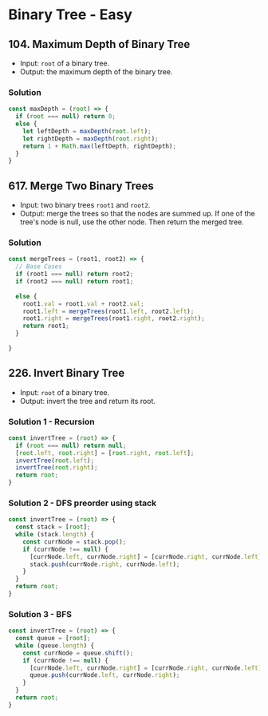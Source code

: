 # Binary Tree - Easy

## 104. Maximum Depth of Binary Tree
- Input: `root` of a binary tree.
- Output: the maximum depth of the binary tree.
### Solution
```js
const maxDepth = (root) => {
  if (root === null) return 0;
  else {
    let leftDepth = maxDepth(root.left);
    let rightDepth = maxDepth(root.right);
    return 1 + Math.max(leftDepth, rightDepth);
  }
}
```

## 617. Merge Two Binary Trees
- Input: two binary trees `root1` and `root2`.
- Output: merge the trees so that the nodes are summed up. If one of the tree's node is null, use the other node. Then return the merged tree.
### Solution
```js
const mergeTrees = (root1, root2) => {
  // Base Cases
  if (root1 === null) return root2;
  if (root2 === null) return root1;
  
  else {
    root1.val = root1.val + root2.val;
    root1.left = mergeTrees(root1.left, root2.left);
    root1.right = mergeTrees(root1.right, root2.right);
    return root1;
  }
  
}
```

## 226. Invert Binary Tree
- Input: `root` of a binary tree.
- Output: invert the tree and return its root.
### Solution 1 - Recursion
```js
const invertTree = (root) => {
  if (root === null) return null;
  [root.left, root.right] = [root.right, root.left];
  invertTree(root.left);
  invertTree(root.right);
  return root;
}
```
### Solution 2 - DFS preorder using stack
```js
const invertTree = (root) => {
  const stack = [root];
  while (stack.length) {
    const currNode = stack.pop();
    if (currNode !== null) {
      [currNode.left, currNode.right] = [currNode.right, currNode.left];
      stack.push(currNode.right, currNode.left);
    }
  }
  return root;
}
```
### Solution 3 - BFS
```js
const invertTree = (root) => {
  const queue = [root];
  while (queue.length) {
    const currNode = queue.shift();
    if (currNode !== null) {
      [currNode.left, currNode.right] = [currNode.right, currNode.left];
      queue.push(currNode.left, currNode.right);
    }
  }
  return root;
}
```
